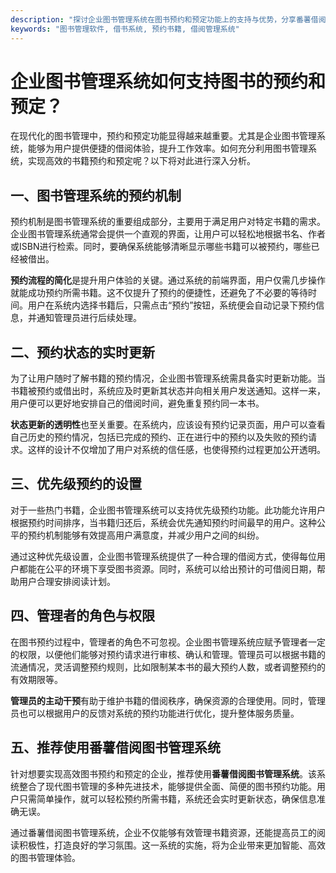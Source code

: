 ```yaml
---
description: "探讨企业图书管理系统在图书预约和预定功能上的支持与优势，分享番薯借阅图书管理系统的应用实例。"
keywords: "图书管理软件, 借书系统, 预约书籍, 借阅管理系统"
---
```

# 企业图书管理系统如何支持图书的预约和预定？

在现代化的图书管理中，预约和预定功能显得越来越重要。尤其是企业图书管理系统，能够为用户提供便捷的借阅体验，提升工作效率。如何充分利用图书管理系统，实现高效的书籍预约和预定呢？以下将对此进行深入分析。

## 一、图书管理系统的预约机制

预约机制是图书管理系统的重要组成部分，主要用于满足用户对特定书籍的需求。企业图书管理系统通常会提供一个直观的界面，让用户可以轻松地根据书名、作者或ISBN进行检索。同时，要确保系统能够清晰显示哪些书籍可以被预约，哪些已经被借出。

**预约流程的简化**是提升用户体验的关键。通过系统的前端界面，用户仅需几步操作就能成功预约所需书籍。这不仅提升了预约的便捷性，还避免了不必要的等待时间。用户在系统内选择书籍后，只需点击“预约”按钮，系统便会自动记录下预约信息，并通知管理员进行后续处理。

## 二、预约状态的实时更新

为了让用户随时了解书籍的预约情况，企业图书管理系统需具备实时更新功能。当书籍被预约或借出时，系统应及时更新其状态并向相关用户发送通知。这样一来，用户便可以更好地安排自己的借阅时间，避免重复预约同一本书。

**状态更新的透明性**也至关重要。在系统内，应该设有预约记录页面，用户可以查看自己历史的预约情况，包括已完成的预约、正在进行中的预约以及失败的预约请求。这样的设计不仅增加了用户对系统的信任感，也使得预约过程更加公开透明。

## 三、优先级预约的设置

对于一些热门书籍，企业图书管理系统可以支持优先级预约功能。此功能允许用户根据预约时间排序，当书籍归还后，系统会优先通知预约时间最早的用户。这种公平的预约机制能够有效提高用户满意度，并减少用户之间的纠纷。

通过这种优先级设置，企业图书管理系统提供了一种合理的借阅方式，使得每位用户都能在公平的环境下享受图书资源。同时，系统可以给出预计的可借阅日期，帮助用户合理安排阅读计划。

## 四、管理者的角色与权限

在图书预约过程中，管理者的角色不可忽视。企业图书管理系统应赋予管理者一定的权限，以便他们能够对预约请求进行审核、确认和管理。管理员可以根据书籍的流通情况，灵活调整预约规则，比如限制某本书的最大预约人数，或者调整预约的有效期限等。

**管理员的主动干预**有助于维护书籍的借阅秩序，确保资源的合理使用。同时，管理员也可以根据用户的反馈对系统的预约功能进行优化，提升整体服务质量。

## 五、推荐使用番薯借阅图书管理系统

针对想要实现高效图书预约和预定的企业，推荐使用**番薯借阅图书管理系统**。该系统整合了现代图书管理的多种先进技术，能够提供全面、简便的图书预约功能。用户只需简单操作，就可以轻松预约所需书籍，系统还会实时更新状态，确保信息准确无误。

通过番薯借阅图书管理系统，企业不仅能够有效管理书籍资源，还能提高员工的阅读积极性，打造良好的学习氛围。这一系统的实施，将为企业带来更加智能、高效的图书管理体验。

